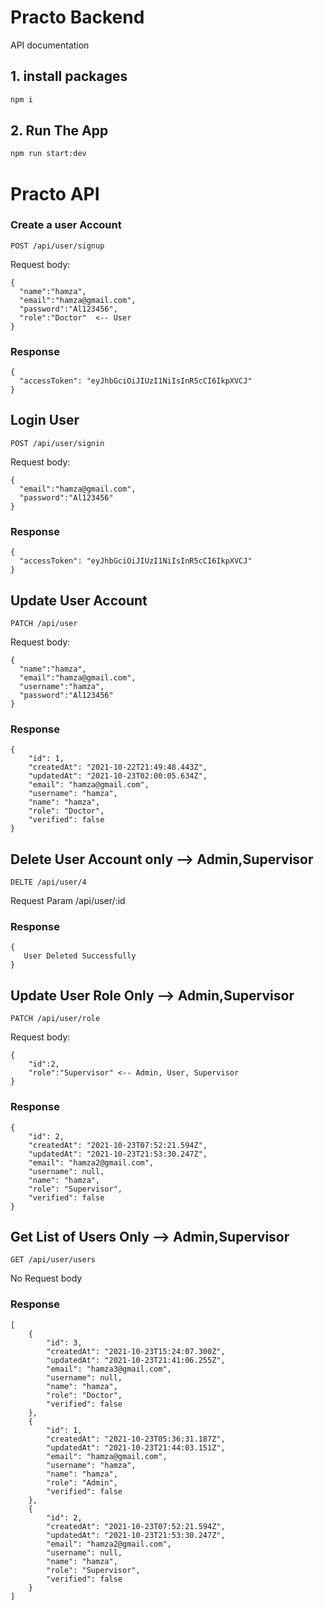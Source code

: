 # Practo Backend

API documentation

## 1. install packages

```sh
npm i
```

## 2. Run The App

```sh
npm run start:dev
```

# Practo API

### Create a user Account

`POST /api/user/signup`

Request body:

    {
      "name":"hamza",
      "email":"hamza@gmail.com",
      "password":"Al123456",
      "role":"Doctor"  <-- User
    }

### Response

    {
      "accessToken": "eyJhbGciOiJIUzI1NiIsInR5cCI6IkpXVCJ"
    }

## Login User

`POST /api/user/signin`

Request body:

    {
      "email":"hamza@gmail.com",
      "password":"Al123456"
    }

### Response

    {
      "accessToken": "eyJhbGciOiJIUzI1NiIsInR5cCI6IkpXVCJ"
    }

## Update User Account

`PATCH /api/user`

Request body:

    {
      "name":"hamza",
      "email":"hamza@gmail.com",
      "username":"hamza",
      "password":"Al123456"
    }

### Response

    {
        "id": 1,
        "createdAt": "2021-10-22T21:49:48.443Z",
        "updatedAt": "2021-10-23T02:00:05.634Z",
        "email": "hamza@gmail.com",
        "username": "hamza",
        "name": "hamza",
        "role": "Doctor",
        "verified": false
    }

## Delete User Account only --> Admin,Supervisor

`DELTE /api/user/4`

Request Param /api/user/:id

### Response

    {
       User Deleted Successfully
    }

## Update User Role Only --> Admin,Supervisor

`PATCH /api/user/role`

Request body:

    {
        "id":2,
        "role":"Supervisor" <-- Admin, User, Supervisor
    }

### Response

    {
        "id": 2,
        "createdAt": "2021-10-23T07:52:21.594Z",
        "updatedAt": "2021-10-23T21:53:30.247Z",
        "email": "hamza2@gmail.com",
        "username": null,
        "name": "hamza",
        "role": "Supervisor",
        "verified": false
    }

## Get List of Users Only --> Admin,Supervisor

`GET /api/user/users`

No Request body

### Response

    [
        {
            "id": 3,
            "createdAt": "2021-10-23T15:24:07.300Z",
            "updatedAt": "2021-10-23T21:41:06.255Z",
            "email": "hamza3@gmail.com",
            "username": null,
            "name": "hamza",
            "role": "Doctor",
            "verified": false
        },
        {
            "id": 1,
            "createdAt": "2021-10-23T05:36:31.187Z",
            "updatedAt": "2021-10-23T21:44:03.151Z",
            "email": "hamza@gmail.com",
            "username": "hamza",
            "name": "hamza",
            "role": "Admin",
            "verified": false
        },
        {
            "id": 2,
            "createdAt": "2021-10-23T07:52:21.594Z",
            "updatedAt": "2021-10-23T21:53:30.247Z",
            "email": "hamza2@gmail.com",
            "username": null,
            "name": "hamza",
            "role": "Supervisor",
            "verified": false
        }
    ]
